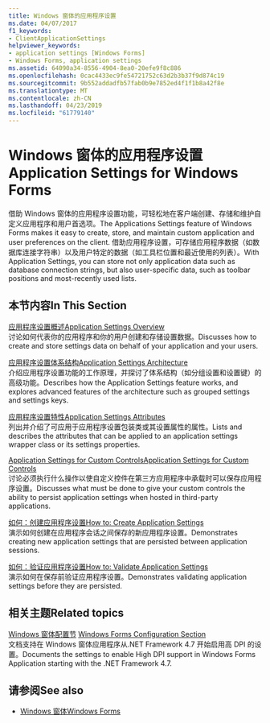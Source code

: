 ```yaml
---
title: Windows 窗体的应用程序设置
ms.date: 04/07/2017
f1_keywords:
- ClientApplicationSettings
helpviewer_keywords:
- application settings [Windows Forms]
- Windows Forms, application settings
ms.assetid: 64090a34-8556-4904-8ea0-20efe9f8c886
ms.openlocfilehash: 0cac4433ec9fe54721752c63d2b3b37f9d874c19
ms.sourcegitcommit: 9b552addadfb57fab0b9e7852ed4f1f1b8a42f8e
ms.translationtype: MT
ms.contentlocale: zh-CN
ms.lasthandoff: 04/23/2019
ms.locfileid: "61779140"
---
```

# <a name="application-settings-for-windows-forms"></a><span data-ttu-id="57adc-102">Windows 窗体的应用程序设置</span><span class="sxs-lookup"><span data-stu-id="57adc-102">Application Settings for Windows Forms</span></span>
<span data-ttu-id="57adc-103">借助 Windows 窗体的应用程序设置功能，可轻松地在客户端创建、存储和维护自定义应用程序和用户首选项。</span><span class="sxs-lookup"><span data-stu-id="57adc-103">The Applications Settings feature of Windows Forms makes it easy to create, store, and maintain custom application and user preferences on the client.</span></span> <span data-ttu-id="57adc-104">借助应用程序设置，可存储应用程序数据（如数据库连接字符串）以及用户特定的数据（如工具栏位置和最近使用的列表）。</span><span class="sxs-lookup"><span data-stu-id="57adc-104">With Application Settings, you can store not only application data such as database connection strings, but also user-specific data, such as toolbar positions and most-recently used lists.</span></span>  
  
## <a name="in-this-section"></a><span data-ttu-id="57adc-105">本节内容</span><span class="sxs-lookup"><span data-stu-id="57adc-105">In This Section</span></span>  
 [<span data-ttu-id="57adc-106">应用程序设置概述</span><span class="sxs-lookup"><span data-stu-id="57adc-106">Application Settings Overview</span></span>](~/docs/framework/winforms/advanced/application-settings-overview.md)  
 <span data-ttu-id="57adc-107">讨论如何代表你的应用程序和你的用户创建和存储设置数据。</span><span class="sxs-lookup"><span data-stu-id="57adc-107">Discusses how to create and store settings data on behalf of your application and your users.</span></span>  
  
 [<span data-ttu-id="57adc-108">应用程序设置体系结构</span><span class="sxs-lookup"><span data-stu-id="57adc-108">Application Settings Architecture</span></span>](~/docs/framework/winforms/advanced/application-settings-architecture.md)  
 <span data-ttu-id="57adc-109">介绍应用程序设置功能的工作原理，并探讨了体系结构（如分组设置和设置键）的高级功能。</span><span class="sxs-lookup"><span data-stu-id="57adc-109">Describes how the Application Settings feature works, and explores advanced features of the architecture such as grouped settings and settings keys.</span></span>  
  
 [<span data-ttu-id="57adc-110">应用程序设置特性</span><span class="sxs-lookup"><span data-stu-id="57adc-110">Application Settings Attributes</span></span>](~/docs/framework/winforms/advanced/application-settings-attributes.md)  
 <span data-ttu-id="57adc-111">列出并介绍了可应用于应用程序设置包装类或其设置属性的属性。</span><span class="sxs-lookup"><span data-stu-id="57adc-111">Lists and describes the attributes that can be applied to an application settings wrapper class or its settings properties.</span></span>  
  
 [<span data-ttu-id="57adc-112">Application Settings for Custom Controls</span><span class="sxs-lookup"><span data-stu-id="57adc-112">Application Settings for Custom Controls</span></span>](~/docs/framework/winforms/advanced/application-settings-for-custom-controls.md)  
 <span data-ttu-id="57adc-113">讨论必须执行什么操作以使自定义控件在第三方应用程序中承载时可以保存应用程序设置。</span><span class="sxs-lookup"><span data-stu-id="57adc-113">Discusses what must be done to give your custom controls the ability to persist application settings when hosted in third-party applications.</span></span>  
  
 [<span data-ttu-id="57adc-114">如何：创建应用程序设置</span><span class="sxs-lookup"><span data-stu-id="57adc-114">How to: Create Application Settings</span></span>](~/docs/framework/winforms/advanced/how-to-create-application-settings.md)  
 <span data-ttu-id="57adc-115">演示如何创建在应用程序会话之间保存的新应用程序设置。</span><span class="sxs-lookup"><span data-stu-id="57adc-115">Demonstrates creating new application settings that are persisted between application sessions.</span></span>  
  
 [<span data-ttu-id="57adc-116">如何：验证应用程序设置</span><span class="sxs-lookup"><span data-stu-id="57adc-116">How to: Validate Application Settings</span></span>](~/docs/framework/winforms/advanced/how-to-validate-application-settings.md)  
 <span data-ttu-id="57adc-117">演示如何在保存前验证应用程序设置。</span><span class="sxs-lookup"><span data-stu-id="57adc-117">Demonstrates validating application settings before they are persisted.</span></span>  
  
## <a name="related-topics"></a><span data-ttu-id="57adc-118">相关主题</span><span class="sxs-lookup"><span data-stu-id="57adc-118">Related topics</span></span>

<span data-ttu-id="57adc-119">[Windows 窗体配置节](../../configure-apps/file-schema/winforms/index.md)  </span><span class="sxs-lookup"><span data-stu-id="57adc-119">[Windows Forms Configuration Section](../../configure-apps/file-schema/winforms/index.md)  </span></span>  
<span data-ttu-id="57adc-120">文档支持在 Windows 窗体应用程序从.NET Framework 4.7 开始启用高 DPI 的设置。</span><span class="sxs-lookup"><span data-stu-id="57adc-120">Documents the settings to enable High DPI support in Windows Forms Application starting with the .NET Framework 4.7.</span></span>

## <a name="see-also"></a><span data-ttu-id="57adc-121">请参阅</span><span class="sxs-lookup"><span data-stu-id="57adc-121">See also</span></span>

- [<span data-ttu-id="57adc-122">Windows 窗体</span><span class="sxs-lookup"><span data-stu-id="57adc-122">Windows Forms</span></span>](../index.md)
